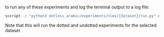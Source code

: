 to run any of these experiments and log the terminal output to a log file:

```bash
sccript -c "python3 dotless_arabic/experiments/nlms/{dataset}/run.py" dotless_arabic/experiments/nlms/{dataset}/run.log
```

Note that this will run the dotted and undotted experiments for the selected dataset